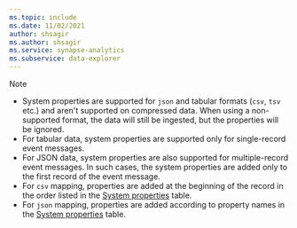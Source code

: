 ```yaml
---
ms.topic: include
ms.date: 11/02/2021
author: shsagir
ms.author: shsagir
ms.service: synapse-analytics
ms.subservice: data-explorer
---
```

> [!NOTE]
> * System properties are supported for `json` and tabular formats (`csv`, `tsv` etc.) and aren't supported on compressed data. When using a non-supported format, the data will still be ingested, but the properties will be ignored.
> * For tabular data, system properties are supported only for single-record event messages.
> * For JSON data, system properties are also supported for multiple-record event messages. In such cases, the system properties are added only to the first record of the event message. 
> * For `csv` mapping, properties are added at the beginning of the record in the order listed in the [System properties](../ingest-data/data-explorer-ingest-event-hub-overview.md#system-properties) table.
> * For `json` mapping, properties are added according to property names in the [System properties](../ingest-data/data-explorer-ingest-event-hub-overview.md#system-properties) table.
